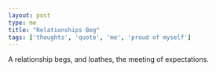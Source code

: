 ```yaml
---
layout: post
type: me
title: "Relationships Beg"
tags: ['thoughts', 'quote', 'me', 'proud of myself']
---
```


 A relationship begs, and loathes, the meeting of expectations.
